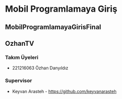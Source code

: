 # Mobil Programlamaya Giriş 
## MobilProgramlamayaGirisFinal
## OzhanTV

### Takım Üyeleri
- 221216063 Özhan Danyıldız

### Supervisor
- Keyvan Arasteh - https://github.com/keyvanarasteh



